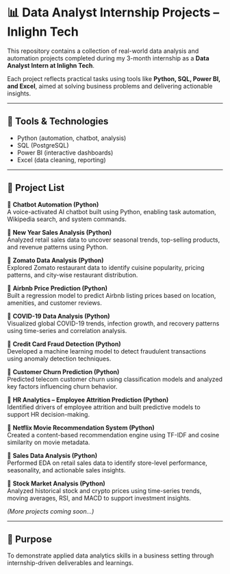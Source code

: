 # 📊 Data Analyst Internship Projects – Inlighn Tech

This repository contains a collection of real-world data analysis and automation projects completed during my 3-month internship as a **Data Analyst Intern at Inlighn Tech**.

Each project reflects practical tasks using tools like **Python, SQL, Power BI, and Excel**, aimed at solving business problems and delivering actionable insights.

---

## 🔧 Tools & Technologies
- Python (automation, chatbot, analysis)
- SQL (PostgreSQL)
- Power BI (interactive dashboards)
- Excel (data cleaning, reporting)

---

## 📁 Project List

🔹 **Chatbot Automation (Python)**  
A voice-activated AI chatbot built using Python, enabling task automation, Wikipedia search, and system commands.

🔹 **New Year Sales Analysis (Python)**  
Analyzed retail sales data to uncover seasonal trends, top-selling products, and revenue patterns using Python.

🔹 **Zomato Data Analysis (Python)**  
Explored Zomato restaurant data to identify cuisine popularity, pricing patterns, and city-wise restaurant distribution.

🔹 **Airbnb Price Prediction (Python)**  
Built a regression model to predict Airbnb listing prices based on location, amenities, and customer reviews.

🔹 **COVID-19 Data Analysis (Python)**  
Visualized global COVID-19 trends, infection growth, and recovery patterns using time-series and correlation analysis.

🔹 **Credit Card Fraud Detection (Python)**  
Developed a machine learning model to detect fraudulent transactions using anomaly detection techniques.

🔹 **Customer Churn Prediction (Python)**  
Predicted telecom customer churn using classification models and analyzed key factors influencing churn behavior.

🔹 **HR Analytics – Employee Attrition Prediction (Python)**  
Identified drivers of employee attrition and built predictive models to support HR decision-making.

🔹 **Netflix Movie Recommendation System (Python)**  
Created a content-based recommendation engine using TF-IDF and cosine similarity on movie metadata.

🔹 **Sales Data Analysis (Python)**  
Performed EDA on retail sales data to identify store-level performance, seasonality, and actionable sales insights.

🔹 **Stock Market Analysis (Python)**  
Analyzed historical stock and crypto prices using time-series trends, moving averages, RSI, and MACD to support investment insights.

_(More projects coming soon...)_

---

## 🚀 Purpose
To demonstrate applied data analytics skills in a business setting through internship-driven deliverables and learnings.
